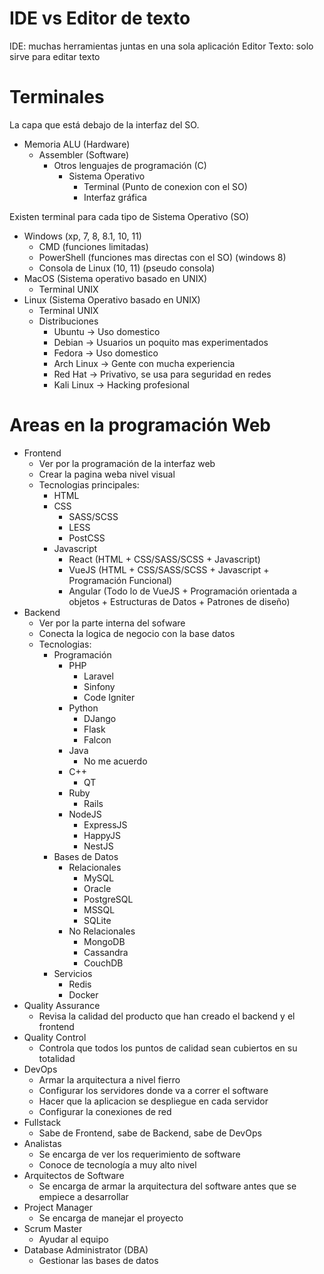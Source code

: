 # IDE vs Editor de texto

IDE: muchas herramientas juntas en una sola aplicación
Editor Texto: solo sirve para editar texto

# Terminales

La capa que está debajo de la interfaz del SO.

- Memoria ALU (Hardware)
  - Assembler (Software)
    - Otros lenguajes de programación (C)
      - Sistema Operativo
        - Terminal (Punto de conexion con el SO)
        - Interfaz gráfica

Existen terminal para cada tipo de Sistema Operativo (SO)

- Windows (xp, 7, 8, 8.1, 10, 11)
  - CMD (funciones limitadas)
  - PowerShell (funciones mas directas con el SO) (windows 8)
  - Consola de Linux (10, 11) (pseudo consola)
- MacOS (Sistema operativo basado en UNIX)
  - Terminal UNIX
- Linux (Sistema Operativo basado en UNIX)
  - Terminal UNIX
  - Distribuciones
    - Ubuntu -> Uso domestico
    - Debian -> Usuarios un poquito mas experimentados
    - Fedora -> Uso domestico
    - Arch Linux -> Gente con mucha experiencia
    - Red Hat -> Privativo, se usa para seguridad en redes
    - Kali Linux -> Hacking profesional

# Areas en la programación Web

- Frontend
  - Ver por la programación de la interfaz web
  - Crear la pagina weba nivel visual
  - Tecnologias principales:
    - HTML
    - CSS
      - SASS/SCSS
      - LESS
      - PostCSS
    - Javascript
      - React (HTML + CSS/SASS/SCSS + Javascript)
      - VueJS (HTML + CSS/SASS/SCSS + Javascript + Programación Funcional)
      - Angular (Todo lo de VueJS + Programación orientada a objetos + Estructuras de Datos + Patrones de diseño)
- Backend
  - Ver por la parte interna del sofware
  - Conecta la logica de negocio con la base datos
  - Tecnologias:
    - Programación
      - PHP
        - Laravel
        - Sinfony
        - Code Igniter
      - Python
        - DJango
        - Flask
        - Falcon
      - Java
        - No me acuerdo
      - C++
        - QT
      - Ruby
        - Rails
      - NodeJS
        - ExpressJS
        - HappyJS
        - NestJS
    - Bases de Datos
      - Relacionales
        - MySQL
        - Oracle
        - PostgreSQL
        - MSSQL
        - SQLite
      - No Relacionales
        - MongoDB
        - Cassandra
        - CouchDB
    - Servicios
      - Redis
      - Docker
- Quality Assurance
  - Revisa la calidad del producto que han creado el backend y el frontend
- Quality Control
  - Controla que todos los puntos de calidad sean cubiertos en su totalidad
- DevOps
  - Armar la arquitectura a nivel fierro
  - Configurar los servidores donde va a correr el software
  - Hacer que la aplicacion se despliegue en cada servidor
  - Configurar la conexiones de red
- Fullstack
  - Sabe de Frontend, sabe de Backend, sabe de DevOps
- Analistas
  - Se encarga de ver los requerimiento de software
  - Conoce de tecnología a muy alto nivel
- Arquitectos de Software
  - Se encarga de armar la arquitectura del software antes que se empiece a desarrollar
- Project Manager
  - Se encarga de manejar el proyecto
- Scrum Master
  - Ayudar al equipo
- Database Administrator (DBA)
  - Gestionar las bases de datos
